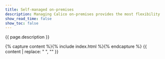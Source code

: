 ```yaml
---
title: Self-managed on-premises
description: Managing Calico on-premises provides the most flexibility and customization, but requires more resources and infrastructure.  
show_read_time: false
show_toc: false
---
```


{{ page.description }}

{% capture content %}{% include index.html %}{% endcapture %}
{{ content | replace: "    ", "" }}
